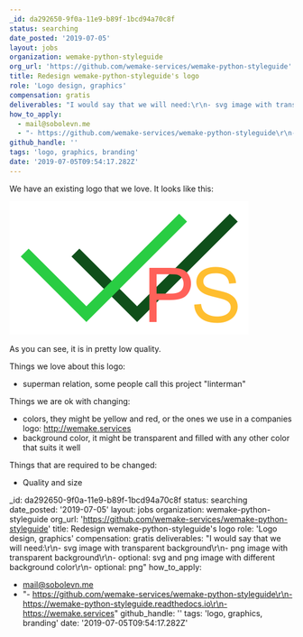 ```yaml
---
_id: da292650-9f0a-11e9-b89f-1bcd94a70c8f
status: searching
date_posted: '2019-07-05'
layout: jobs
organization: wemake-python-styleguide
org_url: 'https://github.com/wemake-services/wemake-python-styleguide'
title: Redesign wemake-python-styleguide's logo
role: 'Logo design, graphics'
compensation: gratis
deliverables: "I would say that we will need:\r\n- svg image with transparent background\r\n- png image with transparent background\r\n- optional: svg and png image with different background color\r\n- optional: png"
how_to_apply:
  - mail@sobolevn.me
  - "- https://github.com/wemake-services/wemake-python-styleguide\r\n- https://wemake-python-styleguide.readthedocs.io\r\n- https://wemake.services"
github_handle: ''
tags: 'logo, graphics, branding'
date: '2019-07-05T09:54:17.282Z'
---
```

We have an existing logo that we love. It looks like this: 

![Logo](https://raw.githubusercontent.com/wemake-services/wemake-python-styleguide/master/docs/_static/logo.png)

As you can see, it is in pretty low quality. 

Things we love about this logo:
- superman relation, some people call this project "linterman"

Things we are ok with changing:
- colors, they might be yellow and red, or the ones we use in a companies logo: http://wemake.services
- background color, it might be transparent and filled with any other color that suits it well

Things that are required to be changed:
- Quality and size

_id: da292650-9f0a-11e9-b89f-1bcd94a70c8f
status: searching
date_posted: '2019-07-05'
layout: jobs
organization: wemake-python-styleguide
org_url: 'https://github.com/wemake-services/wemake-python-styleguide'
title: Redesign wemake-python-styleguide's logo
role: 'Logo design, graphics'
compensation: gratis
deliverables: "I would say that we will need:\r\n- svg image with transparent background\r\n- png image with transparent background\r\n- optional: svg and png image with different background color\r\n- optional: png"
how_to_apply:
  - mail@sobolevn.me
  - "- https://github.com/wemake-services/wemake-python-styleguide\r\n- https://wemake-python-styleguide.readthedocs.io\r\n- https://wemake.services"
github_handle: ''
tags: 'logo, graphics, branding'
date: '2019-07-05T09:54:17.282Z'